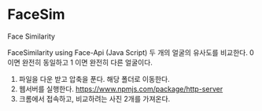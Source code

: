 # FaceSim
Face Similarity

FaceSimilarity using Face-Api (Java Script) 두 개의 얼굴의 유사도를 비교한다. 
0 이면 완전히 동일하고 1 이면 완전히 다른 얼굴이다.

1. 파일을 다운 받고 압축을 푼다. 해당 폴더로 이동한다.
2. 웹서버를 실행한다. https://www.npmjs.com/package/http-server
3. 크롬에서 접속하고, 비교하려는 사진 2개를 가져온다.
